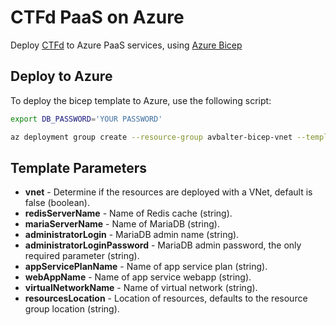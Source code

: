 # CTFd PaaS on Azure

Deploy [CTFd](https://github.com/CTFd/CTFd) to Azure PaaS services, using [Azure Bicep](https://learn.microsoft.com/en-us/azure/azure-resource-manager/bicep/overview?tabs=bicep)

## Deploy to Azure

To deploy the bicep template to Azure, use the following script:

```bash
export DB_PASSWORD='YOUR PASSWORD'

az deployment group create --resource-group avbalter-bicep-vnet --template-file ctfd.bicep --parameters administratorLoginPassword=$DB_PASSWORD 
```

## Template Parameters

- **vnet** - Determine if the resources are deployed with a VNet, default is false (boolean).
- **redisServerName** - Name of Redis cache (string).
- **mariaServerName** - Name of MariaDB (string).
- **administratorLogin** - MariaDB admin name (string).
- **administratorLoginPassword** - MariaDB admin password, the only required parameter (string).
- **appServicePlanName** - Name of app service plan (string).
- **webAppName** - Name of app service webapp (string).
- **virtualNetworkName** - Name of virtual network (string).
- **resourcesLocation** - Location of resources, defaults to the resource group location (string).
